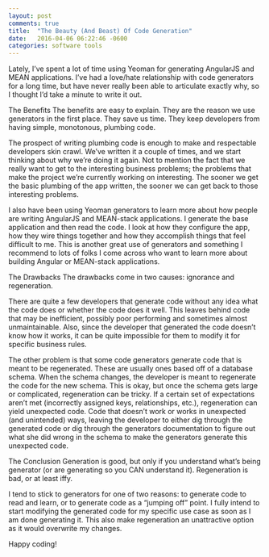 ```yaml
---
layout: post
comments: true
title:  "The Beauty (And Beast) Of Code Generation"
date:   2016-04-06 06:22:46 -0600
categories: software tools
---
```



Lately, I’ve spent a lot of time using Yeoman for generating AngularJS and MEAN applications. I’ve had a love/hate relationship with code generators for a long time, but have never really been able to articulate exactly why, so I thought I’d take a minute to write it out.

<!-- more -->

The Benefits
The benefits are easy to explain. They are the reason we use generators in the first place. They save us time. They keep developers from having simple, monotonous, plumbing code.

The prospect of writing plumbing code is enough to make and respectable developers skin crawl. We’ve written it a couple of times, and we start thinking about why we’re doing it again. Not to mention the fact that we really want to get to the interesting business problems; the problems that make the project we’re currently working on interesting. The sooner we get the basic plumbing of the app written, the sooner we can get back to those interesting problems.

I also have been using Yeoman generators to learn more about how people are writing AngularJS and MEAN-stack applications. I generate the base application and then read the code. I look at how they configure the app, how they wire things together and how they accomplish things that feel difficult to me. This is another great use of generators and something I recommend to lots of folks I come across who want to learn more about building Angular or MEAN-stack applications.

The Drawbacks
The drawbacks come in two causes: ignorance and regeneration.

There are quite a few developers that generate code without any idea what the code does or whether the code does it well. This leaves behind code that may be inefficient, possibly poor performing and sometimes almost unmaintainable. Also, since the developer that generated the code doesn’t know how it works, it can be quite impossible for them to modify it for specific business rules.

The other problem is that some code generators generate code that is meant to be regenerated. These are usually ones based off of a database schema. When the schema changes, the developer is meant to regenerate the code for the new schema. This is okay, but once the schema gets large or complicated, regeneration can be tricky. If a certain set of expectations aren’t met (incorrectly assigned keys, relationships, etc.), regeneration can yield unexpected code. Code that doesn’t work or works in unexpected (and unintended) ways, leaving the developer to either dig through the generated code or dig through the generators documentation to figure out what she did wrong in the schema to make the generators generate this unexpected code.

The Conclusion
Generation is good, but only if you understand what’s being generator (or are generating so you CAN understand it). Regeneration is bad, or at least iffy.

I tend to stick to generators for one of two reasons: to generate code to read and learn, or to generate code as a “jumping off” point. I fully intend to start modifying the generated code for my specific use case as soon as I am done generating it. This also make regeneration an unattractive option as it would overwrite my changes.

Happy coding!
